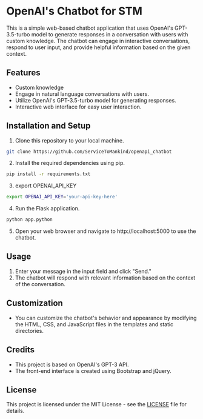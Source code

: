 # OpenAI's Chatbot for STM

This is a simple web-based chatbot application that uses OpenAI's GPT-3.5-turbo model to generate responses in a conversation with users with custom knowledge. The chatbot can engage in interactive conversations, respond to user input, and provide helpful information based on the given context.

## Features

- Custom knowledge
- Engage in natural language conversations with users.
- Utilize OpenAI's GPT-3.5-turbo model for generating responses.
- Interactive web interface for easy user interaction.

## Installation and Setup

1. Clone this repository to your local machine.

```bash
git clone https://github.com/ServiceToMankind/openapi_chatbot
```

2. Install the required dependencies using pip.

```bash
pip install -r requirements.txt
```

3. export OPENAI_API_KEY

```bash
export OPENAI_API_KEY='your-api-key-here'
```

4. Run the Flask application.

```python
python app.python
```

5. Open your web browser and navigate to http://localhost:5000 to use the chatbot.

## Usage

1. Enter your message in the input field and click "Send."
2. The chatbot will respond with relevant information based on the context of the conversation.

## Customization

- You can customize the chatbot's behavior and appearance by modifying the HTML, CSS, and JavaScript files in the templates and static directories.

## Credits

- This project is based on OpenAI's GPT-3 API.
- The front-end interface is created using Bootstrap and jQuery.

## License

This project is licensed under the MIT License - see the [LICENSE](https://github.com/ServiceToMankind/openapi_chatbot/blob/main/LICENSE) file for details.
